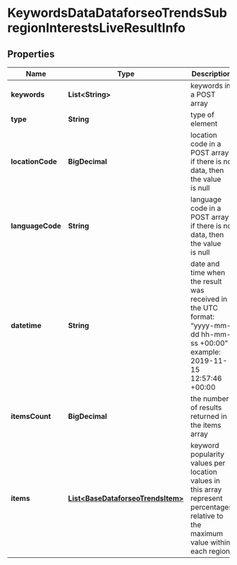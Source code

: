 

# KeywordsDataDataforseoTrendsSubregionInterestsLiveResultInfo


## Properties

| Name | Type | Description | Notes |
|------------ | ------------- | ------------- | -------------|
|**keywords** | **List&lt;String&gt;** | keywords in a POST array |  [optional] |
|**type** | **String** | type of element |  [optional] |
|**locationCode** | **BigDecimal** | location code in a POST array if there is no data, then the value is null |  [optional] |
|**languageCode** | **String** | language code in a POST array if there is no data, then the value is null |  [optional] |
|**datetime** | **String** | date and time when the result was received in the UTC format: “yyyy-mm-dd hh-mm-ss +00:00” example: 2019-11-15 12:57:46 +00:00 |  [optional] |
|**itemsCount** | **BigDecimal** | the number of results returned in the items array |  [optional] |
|**items** | [**List&lt;BaseDataforseoTrendsItem&gt;**](BaseDataforseoTrendsItem.md) | keyword popularity values per location values in this array represent percentages relative to the maximum value within each region |  [optional] |



